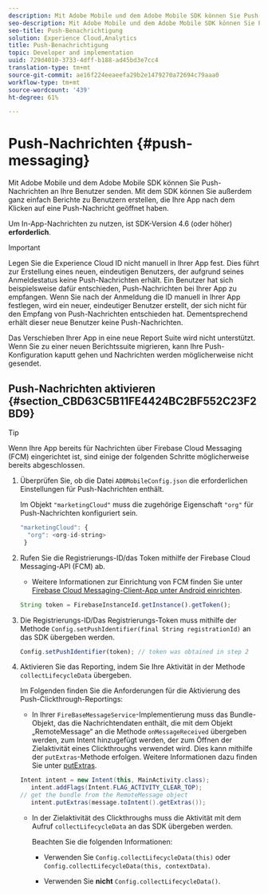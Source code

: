 ```yaml
---
description: Mit Adobe Mobile und dem Adobe Mobile SDK können Sie Push-Nachrichten an Ihre Benutzer senden. Mit dem SDK können Sie außerdem ganz einfach Berichte zu Benutzern erstellen, die Ihre App nach dem Klicken auf eine Push-Nachricht geöffnet haben.
seo-description: Mit Adobe Mobile und dem Adobe Mobile SDK können Sie Push-Nachrichten an Ihre Benutzer senden. Mit dem SDK können Sie außerdem ganz einfach Berichte zu Benutzern erstellen, die Ihre App nach dem Klicken auf eine Push-Nachricht geöffnet haben.
seo-title: Push-Benachrichtigung
solution: Experience Cloud,Analytics
title: Push-Benachrichtigung
topic: Developer and implementation
uuid: 729d4010-3733-4dff-b188-ad45bd3e7cc4
translation-type: tm+mt
source-git-commit: ae16f224eeaeefa29b2e1479270a72694c79aaa0
workflow-type: tm+mt
source-wordcount: '439'
ht-degree: 61%

---
```



# Push-Nachrichten {#push-messaging}

Mit Adobe Mobile und dem Adobe Mobile SDK können Sie Push-Nachrichten an Ihre Benutzer senden. Mit dem SDK können Sie außerdem ganz einfach Berichte zu Benutzern erstellen, die Ihre App nach dem Klicken auf eine Push-Nachricht geöffnet haben.

Um In-App-Nachrichten zu nutzen, ist SDK-Version 4.6 (oder höher) **erforderlich**.

>[!IMPORTANT]
>
>Legen Sie die Experience Cloud ID nicht manuell in Ihrer App fest. Dies führt zur Erstellung eines neuen, eindeutigen Benutzers, der aufgrund seines Anmeldestatus keine Push-Nachrichten erhält. Ein Benutzer hat sich beispielsweise dafür entschieden, Push-Nachrichten bei Ihrer App zu empfangen. Wenn Sie nach der Anmeldung die ID manuell in Ihrer App festlegen, wird ein neuer, eindeutiger Benutzer erstellt, der sich nicht für den Empfang von Push-Nachrichten entschieden hat. Dementsprechend erhält dieser neue Benutzer keine Push-Nachrichten.
>
>Das Verschieben Ihrer App in eine neue Report Suite wird nicht unterstützt. Wenn Sie zu einer neuen Berichtssuite migrieren, kann Ihre Push-Konfiguration kaputt gehen und Nachrichten werden möglicherweise nicht gesendet.

## Push-Nachrichten aktivieren {#section_CBD63C5B11FE4424BC2BF552C23F2BD9}

>[!TIP]
>
>Wenn Ihre App bereits für Nachrichten über Firebase Cloud Messaging (FCM) eingerichtet ist, sind einige der folgenden Schritte möglicherweise bereits abgeschlossen.

1. Überprüfen Sie, ob die Datei `ADBMobileConfig.json` die erforderlichen Einstellungen für Push-Nachrichten enthält.

   Im Objekt `"marketingCloud"` muss die zugehörige Eigenschaft `"org"` für Push-Nachrichten konfiguriert sein.

   ```js
   "marketingCloud": { 
     "org": <org-id-string> 
    }
   ```

1. Rufen Sie die Registrierungs-ID/das Token mithilfe der Firebase Cloud Messaging-API (FCM) ab.

   * Weitere Informationen zur Einrichtung von FCM finden Sie unter [Firebase Cloud Messaging-Client-App unter Android einrichten](https://firebase.google.com/docs/cloud-messaging/android/client).

   ```js
   String token = FirebaseInstanceId.getInstance().getToken();
   ```

1. Die Registrierungs-ID/Das Registrierungs-Token muss mithilfe der Methode `Config.setPushIdentifier(final String registrationId)` an das SDK übergeben werden.

   ```js
   Config.setPushIdentifier(token); // token was obtained in step 2
   ```

1. Aktivieren Sie das Reporting, indem Sie Ihre Aktivität in der Methode `collectLifecycleData` übergeben.

   Im Folgenden finden Sie die Anforderungen für die Aktivierung des Push-Clickthrough-Reportings:

   * In Ihrer `FireBaseMessageService`-Implementierung muss das Bundle-Objekt, das die Nachrichtendaten enthält, die mit dem Objekt „RemoteMessage“ an die Methode `onMessageReceived` übergeben werden, zum Intent hinzugefügt werden, der zum Öffnen der Zielaktivität eines Clickthroughs verwendet wird. Dies kann mithilfe der `putExtras`-Methode erfolgen. Weitere Informationen dazu finden Sie unter [putExtras](https://developer.android.com/reference/android/content/Intent.html#putExtras(android.os.Bundle)).

   ```java
   Intent intent = new Intent(this, MainActivity.class);
      intent.addFlags(Intent.FLAG_ACTIVITY_CLEAR_TOP);
   // get the bundle from the RemoteMessage object
      intent.putExtras(message.toIntent().getExtras());
   ```

   * In der Zielaktivität des Clickthroughs muss die Aktivität mit dem Aufruf `collectLifecycleData` an das SDK übergeben werden.

      Beachten Sie die folgenden Informationen:

      * Verwenden Sie `Config.collectLifecycleData(this)` oder `Config.collectLifecycleData(this, contextData)`.

      * Verwenden Sie **nicht** `Config.collectLifecycleData()`.



